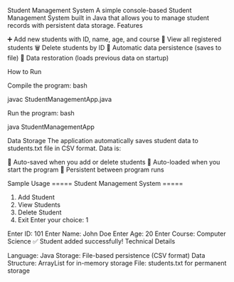 Student Management System
A simple console-based Student Management System built in Java that allows you to manage student records with persistent data storage.
Features

➕ Add new students with ID, name, age, and course
👀 View all registered students
🗑️ Delete students by ID
💾 Automatic data persistence (saves to file)
🔄 Data restoration (loads previous data on startup)

How to Run

Compile the program:
bash

javac StudentManagementApp.java

Run the program:
bash

java StudentManagementApp


Data Storage
The application automatically saves student data to students.txt file in CSV format. Data is:

💾 Auto-saved when you add or delete students
🔄 Auto-loaded when you start the program
📝 Persistent between program runs

Sample Usage
===== Student Management System =====
1. Add Student
2. View Students
3. Delete Student
4. Exit
Enter your choice: 1

Enter ID: 101
Enter Name: John Doe
Enter Age: 20
Enter Course: Computer Science
✅ Student added successfully!
Technical Details

Language: Java
Storage: File-based persistence (CSV format)
Data Structure: ArrayList for in-memory storage
File: students.txt for permanent storage